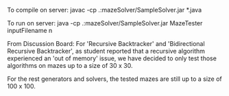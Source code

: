 To compile on server:
javac -cp .:mazeSolver/SampleSolver.jar *.java

To run on server:
java -cp .:mazeSolver/SampleSolver.jar MazeTester inputFilename n


From Discussion Board:
For 'Recursive Backtracker' and 'Bidirectional Recursive Backtracker', as student reported that a recursive algorithm experienced an 'out of memory' issue, we have decided to only test those algorithms on mazes up to a size of 30 x 30.

For the rest generators and solvers, the tested mazes are still up to a size of 100 x 100.

